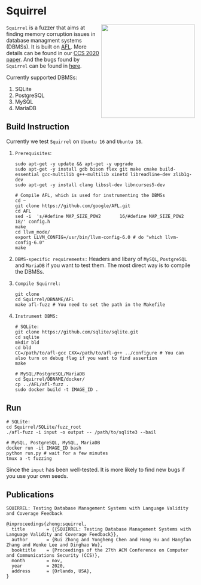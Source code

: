 # Squirrel

<a href="https://arxiv.org/pdf/2006.02398.pdf"><img src="https://huhong789.github.io/images/squirrel.png" align="right" width="250"></a>

`Squirrel` is a fuzzer that aims at finding memory corruption issues in database managment systems (DBMSs). It is built on [AFL](https://github.com/google/AFL). More details can be found in our [CCS 2020 paper](http://arxiv.org/abs/2006.02398). And the bugs found by `Squirrel` can be found in [here](https://github.com/s3team/Squirrel/wiki/Bug-List).

Currently supported DBMSs:
1. SQLite
2. PostgreSQL
3. MySQL
4. MariaDB

## Build Instruction

Currently we test `Squirrel` on `Ubuntu 16` and `Ubuntu 18`.

1. `Prerequisites`:
    ```
    sudo apt-get -y update && apt-get -y upgrade
    sudo apt-get -y install gdb bison flex git make cmake build-essential gcc-multilib g++-multilib xinetd libreadline-dev zlib1g-dev
    sudo apt-get -y install clang libssl-dev libncurses5-dev

    # Compile AFL, which is used for instrumenting the DBMSs
    cd ~
    git clone https://github.com/google/AFL.git
    cd AFL
    sed -i  's/#define MAP_SIZE_POW2       16/#define MAP_SIZE_POW2       18/' config.h
    make
    cd llvm_mode/
    export LLVM_CONFIG=/usr/bin/llvm-config-6.0 # do "which llvm-config-6.0"
    make
    ```

2. `DBMS-specific requirements:` Headers and libary of `MySQL`, `PostgreSQL` and `MariaDB` if you want to test them. The most direct way is to compile the DBMSs.

3. `Compile Squirrel:`
    ```
    git clone 
    cd Squirrel/DBNAME/AFL
    make afl-fuzz # You need to set the path in the Makefile
    ```

4. `Instrument DBMS:`
    ```
    # SQLite:
    git clone https://github.com/sqlite/sqlite.git
    cd sqlite
    mkdir bld
    cd bld
    CC=/path/to/afl-gcc CXX=/path/to/afl-g++ ../configure # You can also turn on debug flag if you want to find assertion
    make

    # MySQL/PostgreSQL/MariaDB
    cd Squirrel/DBNAME/docker/
    cp ../AFL/afl-fuzz .
    sudo docker build -t IMAGE_ID . 
   ```

## Run

```
# SQLite:
cd Squirrel/SQLite/fuzz_root
./afl-fuzz -i input -o output -- /path/to/sqlite3 --bail

# MySQL, PostgreSQL, MySQL, MariaDB
docker run -it IMAGE_ID bash
python run.py # wait for a few minutes
tmux a -t fuzzing
```

Since the `input` has been well-tested. It is more likely to find new bugs if you use your own seeds.


## Publications

```
SQUIRREL: Testing Database Management Systems with Language Validity and Coverage Feedback

@inproceedings{zhong:squirrel,
  title        = {{SQUIRREL: Testing Database Management Systems with Language Validity and Coverage Feedback}},
  author       = {Rui Zhong and Yongheng Chen and Hong Hu and Hangfan Zhang and Wenke Lee and Dinghao Wu},
  booktitle    = {Proceedings of the 27th ACM Conference on Computer and Communications Security (CCS)},
  month        = nov,
  year         = 2020,
  address      = {Orlando, USA},
}
```
